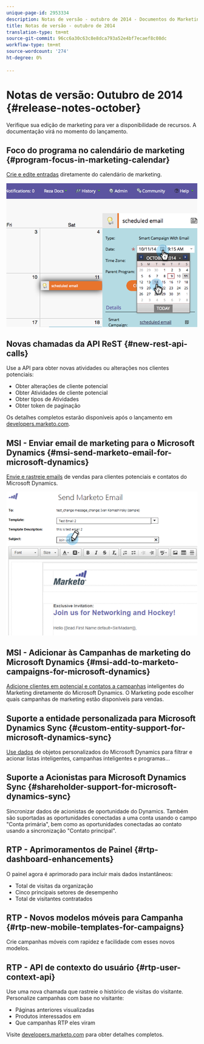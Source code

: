 ```yaml
---
unique-page-id: 2953334
description: Notas de versão - outubro de 2014 - Documentos do Marketing - Documentação do produto
title: Notas de versão - outubro de 2014
translation-type: tm+mt
source-git-commit: 96cc6a30c63c8e8dca793a52e4bf7ecaef8c08dc
workflow-type: tm+mt
source-wordcount: '274'
ht-degree: 0%

---
```



# Notas de versão: Outubro de 2014 {#release-notes-october}

Verifique sua edição de marketing para ver a disponibilidade de recursos. A documentação virá no momento do lançamento.

## Foco do programa no calendário de marketing {#program-focus-in-marketing-calendar}

[Crie e edite entradas](../../product-docs/core-marketo-concepts/marketing-calendar/understanding-the-calendar/understand-enable-program-focus.md) diretamente do calendário de marketing.

![](assets/image2014-10-20-11-3a48-3a51.png)

## Novas chamadas da API ReST {#new-rest-api-calls}

Use a API para obter novas atividades ou alterações nos clientes potenciais:

* Obter alterações de cliente potencial
* Obter Atividades de cliente potencial
* Obter tipos de Atividades
* Obter token de paginação

Os detalhes completos estarão disponíveis após o lançamento em [developers.marketo.com](http://developers.marketo.com/documentation/rest/).

## MSI - Enviar email de marketing para o Microsoft Dynamics {#msi-send-marketo-email-for-microsoft-dynamics}

[Envie e rastreie emails](../../product-docs/marketo-sales-insight/msi-for-microsoft-dynamics/setting-up-and-using/send-a-marketo-sales-email-from-microsoft-dynamics.md) de vendas para clientes potenciais e contatos do Microsoft Dynamics.

![](assets/image2014-10-20-11-3a49-3a25.png)

## MSI - Adicionar às Campanhas de marketing do Microsoft Dynamics {#msi-add-to-marketo-campaigns-for-microsoft-dynamics}

[Adicione clientes em potencial e contatos a campanhas](../../product-docs/marketo-sales-insight/msi-for-microsoft-dynamics/setting-up-and-using/add-a-lead-contact-to-a-marketo-campaign-from-microsoft-dynamics.md) inteligentes do Marketing diretamente do Microsoft Dynamics. O Marketing pode escolher quais campanhas de marketing estão disponíveis para vendas.

## Suporte a entidade personalizada para Microsoft Dynamics Sync {#custom-entity-support-for-microsoft-dynamics-sync}

[Use dados](../../product-docs/crm-sync/microsoft-dynamics-sync/microsoft-dynamics-sync-details/microsoft-dynamics-sync-custom-entity-sync/enable-sync-for-a-custom-entity.md) de objetos personalizados do Microsoft Dynamics para filtrar e acionar listas inteligentes, campanhas inteligentes e programas...

## Suporte a Acionistas para Microsoft Dynamics Sync {#shareholder-support-for-microsoft-dynamics-sync}

Sincronizar dados de acionistas de oportunidade do Dynamics. Também são suportadas as oportunidades conectadas a uma conta usando o campo &quot;Conta primária&quot;, bem como as oportunidades conectadas ao contato usando a sincronização &quot;Contato principal&quot;.

## RTP - Aprimoramentos de Painel {#rtp-dashboard-enhancements}

O painel agora é aprimorado para incluir mais dados instantâneos:

* Total de visitas da organização
* Cinco principais setores de desempenho
* Total de visitantes contratados

## RTP - Novos modelos móveis para Campanha {#rtp-new-mobile-templates-for-campaigns}

Crie campanhas [](../../product-docs/web-personalization/using-templates/using-templates-to-create-web-campaigns.md) móveis com rapidez e facilidade com esses novos modelos.

## RTP - API de contexto do usuário {#rtp-user-context-api}

Use uma nova chamada que rastreie o histórico de visitas do visitante. Personalize campanhas com base no visitante:

* Páginas anteriores visualizadas
* Produtos interessados em
* Que campanhas RTP eles viram

Visite [developers.marketo.com](http://developers.marketo.com/documentation/websites/rtp-js-api/) para obter detalhes completos.

